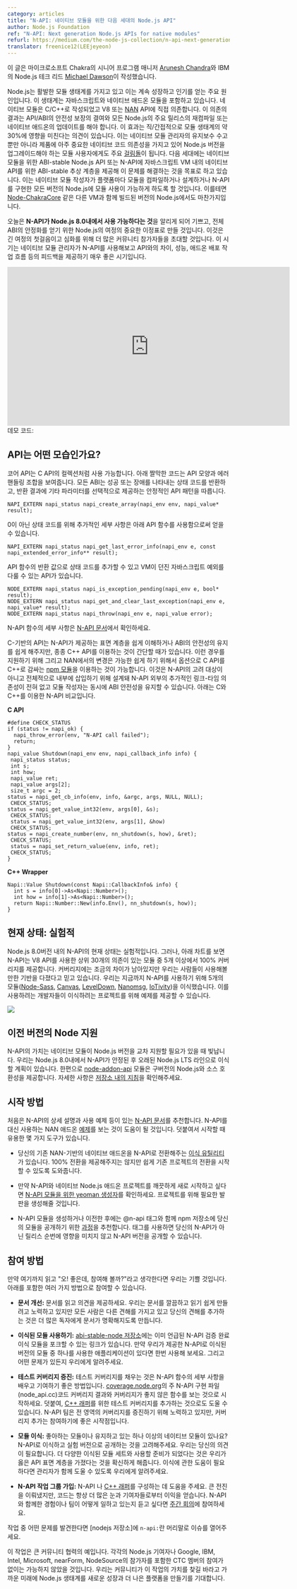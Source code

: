 ```yaml
---
category: articles
title: "N-API: 네이티브 모듈을 위한 다음 세대의 Node.js API"
author: Node.js Foundation
ref: "N-API: Next generation Node.js APIs for native modules"
refurl: https://medium.com/the-node-js-collection/n-api-next-generation-node-js-apis-for-native-modules-169af5235b06
translator: freenice12(LEEjeyeon)
---
```


<!--
N-API: Next generation Node.js APIs for native modules
This blog post was written by Arunesh Chandra, Sr. Program Manager, Chakra at Microsoft and Michael Dawson, Runtime Technologies Node.js Technical Lead at IBM.
Node.js has a vibrant module ecosystem, which is key to its continued growth and popularity. The ecosystem includes both JavaScript and native addon modules. Existing native modules are written in C/C++ and directly depend on V8 and/or NAN APIs. The result of this dependency is a lack of API/ABI stability guarantees, requiring native addons to be updated or recompiled for every major Node.js release. By some estimates this affects approximately 30% of the module ecosystem via direct or indirect dependencies. This not only adds to the maintenance burden for native module maintainers, but it also presents a major barrier to upgrading Node.js versions in production for module consumers, who have mission critical native code dependencies in their deployments.
The next generation, ABI-stable Node.js API for native modules or N-API aims to solve this problem, by providing an ABI-stable abstraction layer for native APIs in JavaScript VMs. This will allow native module authors to compile their module once per platform and architecture and make it available for any version of Node.js that implements N-API. This holds true even for versions of Node.js that are built with a different VM e.g. Node-ChakraCore.
Today, we are excited to announce that N-API is available in Node.js 8.0 as an experimental feature, making this an important milestone for Node.js’ journey towards achieving full ABI stability. This is the first step in a long journey and we invite more community participation to take it further. Now is the perfect time for for native module maintainers to try out N-API and provide feedback on API gaps, performance, addon publishing workflow etc. Check out this demo video, which shows N-API in action!
Demo code available at: https://github.com/boingoing/napi_demo
-->

이 글은 마이크로소프트 Chakra의 시니어 프로그램 매니저 [Arunesh Chandra](https://twitter.com/aruneshc)와 IBM의 Node.js 테크 리드 [Michael Dawson](https://twitter.com/mhdawson1)이 작성했습니다.

Node.js는 활발한 모듈 생태계를 가지고 있고 이는 계속 성장하고 인기를 얻는 주요 원인입니다. 이 생태계는 자바스크립트와 네이티브 애드온 모듈을 포함하고 있습니다. 네이티브 모듈은 C/C++로 작성되었고 V8 또는 [NAN](https://github.com/nodejs/nan) API에 직접 의존합니다. 이 의존의 결과는 API/ABI의 안전성 보장의 결여와 모든 Node.js의 주요 릴리스의 재컴파일 또는 네이티브 애드온의 업데이트를 해야 합니다. 이 효과는 직/간접적으로 모듈 생태계의 약 30%에 영향을 미친다는 의견이 있습니다. 이는 네이티브 모듈 관리자의 유지보수 수고뿐만 아니라 제품에 아주 중요한 네이티브 코드 의존성을 가지고 있어 Node.js 버전을 업그레이드해야 하는 모듈 사용자에게도 주요 [걸림돌](https://twitter.com/dshaw/status/848974711337897984)이 됩니다.
다음 세대에는 네이티브 모듈을 위한 ABI-stable Node.js API 또는 N-API에 자바스크립트 VM 내의 네이티브 API를 위한 ABI-stable 추상 계층을 제공해 이 문제를 해결하는 것을 목표로 하고 있습니다. 이는 네이티브 모듈 작성자가 플랫폼마다 모듈을 컴파일하거나 설계하거나 N-API를 구현한 모든 버전의 Node.js에 모듈 사용이 가능하게 하도록 할 것입니다. 이를테면 [Node-ChakraCore](https://github.com/nodejs/node-chakracore/) 같은 다른 VM과 함께 빌드된 버전의 Node.js에서도 마찬가지입니다.

오늘은 **N-API가 Node.js 8.0내에서 사용 가능하다는 것**을 알리게 되어 기쁘고, 전체 ABI의 안정화를 얻기 위한 Node.js의 여정의 중요한 이정표로 만들 것입니다. 이것은 긴 여정의 첫걸음이고 심화를 위해 더 많은 커뮤니티 참가자들을 초대할 것입니다. 이 시기는 네이티브 모듈 관리자가 N-API를 사용해보고 API와의 차이, 성능, 애드온 배포 작업 흐름 등의 피드백을 제공하기 매우 좋은 시기입니다.

<iframe width="640" height="360" src="https://www.youtube.com/embed/nmXhJ88nZsk?rel=0" frameborder="0" allowfullscreen></iframe>
데모 코드: <https://github.com/boingoing/napi_demo>

<!--
What does the API look like?
The core API inside Node.js is available as a collection of C APIs. The following snippet shows an example of the API shape and error handling constructs. All of the ABI stable APIs follow the same pattern, returning a status code indicating success or the error that occurred, and optionally providing an out parameter to return a result.
-->

## API는 어떤 모습인가요?
코어 API는 C API의 컬렉션처럼 사용 가능합니다. 아래 짤막한 코드는 API 모양과 에러 핸들링 조합을 보여줍니다. 모든 ABI는 성공 또는 장애를 나타내는 상태 코드를 반환하고, 반환 결과에 기타 파라미터를 선택적으로 제공하는 안정적인 API 패턴을 따릅니다.

<!--
NAPI_EXTERN napi_status napi_create_array(napi_env env, napi_value* result);
For a non-zero status code, additional details can be obtained using the following API function:
NAPI_EXTERN napi_status napi_get_last_error_info(napi_env e, const napi_extended_error_info** result);
In addition to the status code returned by the API functions, there are APIs to deal with handling JavaScript exceptions thrown from the VM:
NODE_EXTERN napi_status napi_is_exception_pending(napi_env e, bool* result);
NODE_EXTERN napi_status napi_get_and_clear_last_exception(napi_env e, napi_value* result);
NODE_EXTERN napi_status napi_throw(napi_env e, napi_value error);
For a full description of the N-API functions checkout the N-API documentation.
-->

```
NAPI_EXTERN napi_status napi_create_array(napi_env env, napi_value* result);
```

0이 아닌 상태 코드를 위해 추가적인 세부 사항은 아래 API 함수를 사용함으로써 얻을 수 있습니다.

```
NAPI_EXTERN napi_status napi_get_last_error_info(napi_env e, const napi_extended_error_info** result);
```

API 함수의 반환 값으로 상태 코드를 추가할 수 있고 VM이 던진 자바스크립트 예외를 다룰 수 있는 API가 있습니다.

```
NODE_EXTERN napi_status napi_is_exception_pending(napi_env e, bool* result);
NODE_EXTERN napi_status napi_get_and_clear_last_exception(napi_env e, napi_value* result);
NODE_EXTERN napi_status napi_throw(napi_env e, napi_value error);
```

N-API 함수의 세부 사항은 [N-API 문서](https://aka.ms/napi-docs)에서 확인하세요.

<!--
While the C-based API helps to maintain the ABI stability and makes it easy to understand the surface area provided by N-API, in some cases it is simpler to develop with C++ APIs. In order to support these cases, and to make it as easy as possible to transition from NAN, there is an optional C++ wrapper available as a npm module to provide syntactic sugar over the C APIs. While the wrapper is not considered a part of the N-API, it’s designed to be fully inlinable, and doesn’t have any additional link-time dependencies beyond N-API, so module authors can maintain ABI stability while using it. Here’s a comparison of C and C++ usage of N-API:
-->

C-기반의 API는 N-API가 제공하는 표면 계층을 쉽게 이해하거나 ABI의 안전성의 유지를 쉽게 해주지만, 종종 C++ API를 이용하는 것이 간단할 때가 있습니다. 이런 경우를 지원하기 위해 그리고 NAN에서의 변경은 가능한 쉽게 하기 위해서 옵션으로 C API를 C++로 감싸는 [npm 모듈](https://www.npmjs.com/package/node-addon-api)을 이용하는 것이 가능합니다. 이것은 N-API의 고려 대상이 아니고 전체적으로 내부에 삽입하기 위해 설계돼 N-API 외부의 추가적인 링크-타임 의존성이 전혀 없고 모듈 작성자는 동시에 ABI 안전성을 유지할 수 있습니다. 아래는 C와 C++를 이용한 N-API 비교입니다.

<!--
C API
#define CHECK_STATUS \
 if (status != napi_ok) { \
 napi_throw_error(env, “N-API call failed”); \
return; \
 }
napi_value Shutdown(napi_env env, napi_callback_info info) {
 napi_status status;
 int s;
 int how;
 napi_value ret;
 napi_value args[2];
 size_t argc = 2;
status = napi_get_cb_info(env, info, &argc, args, NULL, NULL);
 CHECK_STATUS;
status = napi_get_value_int32(env, args[0], &s);
 CHECK_STATUS;
 status = napi_get_value_int32(env, args[1], &how)
 CHECK_STATUS;
status = napi_create_number(env, nn_shutdown(s, how), &ret); 
 CHECK_STATUS;
 status = napi_set_return_value(env, info, ret);
 CHECK_STATUS;
}
C++ Wrapper
Napi::Value Shutdown(const Napi::CallbackInfo& info) {
 int s = info[0]->As<Napi::Number>();
 int how = info[1]->As<Napi::Number>();
 return Napi::Number::New(info.Env(), nn_shutdown(s, how));
}
-->

**C API**  

```
#define CHECK_STATUS  
if (status != napi_ok) {  
  napi_throw_error(env, "N-API call failed");   
  return;  
}  
napi_value Shutdown(napi_env env, napi_callback_info info) {  
 napi_status status;  
 int s;  
 int how;  
 napi_value ret;  
 napi_value args[2];  
 size_t argc = 2;  
status = napi_get_cb_info(env, info, &argc, args, NULL, NULL);  
 CHECK_STATUS;  
status = napi_get_value_int32(env, args[0], &s);  
 CHECK_STATUS;  
 status = napi_get_value_int32(env, args[1], &how)  
 CHECK_STATUS;  
status = napi_create_number(env, nn_shutdown(s, how), &ret);   
 CHECK_STATUS;  
 status = napi_set_return_value(env, info, ret);  
 CHECK_STATUS;  
}  
```

**C++ Wrapper**

```  
Napi::Value Shutdown(const Napi::CallbackInfo& info) {  
  int s = info[0]->As<Napi::Number>();  
  int how = info[1]->As<Napi::Number>();  
  return Napi::Number::New(info.Env(), nn_shutdown(s, how));  
}  
```

<!--
Current State: Experimental
The current state of N-API in Node.js v8.0 is experimental. However, as reflected in the chart below, N-API provides 100% coverage for V8 APIs used in 5 or more of the top 30 depended-on modules. While there remain some gaps in the coverage, we believe there is a good foundation available for people to try it out. So far, we have successfully ported 5 modules to use N-API, namely Node-Sass, Canvas, LevelDown, Nanomsg and IoTivity. These ports can serve as examples for developers looking start out on their own porting projects.
-->

## 현재 상태: 실험적
Node.js 8.0버전 내의 N-API의 현재 상태는 실험적입니다. 그러나, 아래 차트를 보면 N-API는 V8 API를 사용한 상위 30개의 의존이 있는 모듈 중 5개 이상에서 100% 커버리지를 제공합니다. 커버리지에는 조금의 차이가 남아있지만 우리는 사람들이 사용해볼 만한 기반을 다졌다고 믿고 있습니다. 우리는 지금까지 N-API를 사용하기 위해 5개의 모듈([Node-Sass](https://github.com/boingoing/node-sass), [Canvas](https://github.com/jasongin/node-canvas), [LevelDown](https://github.com/boingoing/leveldown/), [Nanomsg](https://github.com/sampsongao/node-nanomsg), [IoTivity](https://github.com/gabrielschulhof/iotivity-node/tree/abi-stable))을 이식했습니다. 이를 사용하려는 개발자들이 이식하려는 프로젝트를 위해 예제를 제공할 수 있습니다.

![](https://cdn-images-1.medium.com/max/1600/0*XYRRg73SOxUMG9-F.)

<!--
Support for older Node versions
The value of N-API shines when native modules need to be supported across Node.js versions. We plan to port N-API to older Node.js LTS lines after it stabilizes in Node.js 8.0. In the meantime, the node-addon-api module provides source compatibility with older versions of Node.js. You can check out the instructions on the repo for more details.
-->

## 이전 버전의 Node 지원
N-API의 가치는 네이티브 모듈이 Node.js 버전을 교차 지원할 필요가 있을 때 빛납니다. 우리는 Node.js 8.0내에서 N-API가 안정된 후 오래된 Node.js LTS 라인으로 이식할 계획이 있습니다. 한편으로 [node-addon-api](https://www.npmjs.com/package/node-addon-api) 모듈은 구버전의 Node.js와 소스 호환성을 제공합니다. 자세한 사항은 [저장소 내의 지침](https://github.com/nodejs/node-addon-api)을 확인해주세요.

<!--
How to get started
To start out we recommend going through this N-API documentation, which has detailed descriptions and usage examples of N-API. It will also be helpful to look at these examples which are NAN addon examples ported to use N-API instead. In addition, there are some tools available to help you get started.
There is a migration utility that converts your existing NAN-based native addon to N-API. It does not provide a 100% conversion but it allows you to easily jump-start converting your existing projects.
If you want to start fresh with a native Node.js addon project with N-API, check out this yeoman generator for N-API modules. This will generate the necessary scaffolding for such a project.
After you are done creating or migrating your N-API module we recommend you follow these instructions for publishing it to the npm repository with a @n-api tag. Using the tag will allow you to publish an N-API version without influencing the sequencing of your non-N-API releases.
-->

## 시작 방법
처음은 N-API의 상세 설명과 사용 예제 등이 있는 [N-API 문서](https://aka.ms/napi-docs)를 추천합니다. N-API를 대신 사용하는 NAN 애드온 [예제](https://github.com/nodejs/abi-stable-node-addon-examples)를 보는 것이 도움이 될 것입니다. 덧붙여서 시작할 때 유용한 몇 가지 도구가 있습니다.

* 당신의 기존 NAN-기반의 네이티브 애드온을 N-API로 전환해주는 [이식 유틸리티](https://github.com/nodejs/node-api)가 있습니다. 100% 전환을 제공해주지는 않지만 쉽게 기존 프로젝트의 전환을 시작할 수 있도록 도와줍니다.

* 만약 N-API와 네이티브 Node.js 애드온 프로젝트를 깨끗하게 새로 시작하고 싶다면 [N-API 모듈을 위한 yeoman 생성자](https://github.com/digitalinfinity/generator-napi-module)를 확인하세요. 프로젝트를 위해 필요한 발판을 생성해줄 것입니다.

* N-API 모듈을 생성하거나 이전한 후에는 @n-api 태그와 함께 npm 저장소에 당신의 모듈을 공개하기 위한 [과정](https://nodejs.org/en/docs/guides/publishing-napi-modules/)을 추천합니다. 태그를 사용하면 당신의 N-API가 아닌 릴리스 순번에 영향을 미치지 않고 N-API 버전을 공개할 수 있습니다.

<!--
How to get involved
If you’ve been reading up to this point and have been thinking “this is so great, how can I help out?” We are happy to hear that. There are several ways that you can get involved which include:
Helping improve the documentation: Read through the documentation and provide feedback. We’ve tried hard to make it clear and easy to read, but everybody has a different perspective and adding yours will make the documentation clearer to a broader audience.
Trying out one of the ported modules: The abi-stable-node repo has the links to the forks containing the above-mentioned ports of the modules that we used to validate N-API. If you have an application that uses one or more of the modules for which we provide N-API-ported versions, try them out and let us know if you run into any problems.
Improving test coverage: Helping to fill in test coverage is a nice way to learn the details of some of the N-API functions and to contribute. Start by looking at the code coverage results for the main N-API implementation file (node_api.cc) at coverage.nodejs.org and look for functions that don’t have good coverage. In addition, you can also help by adding test coverage for the C++ wrapper. The N-API team will work to improve overall coverage but this is a great place to jump in and help as well.
Porting a module: Do you have a favorite module or do you maintain one or more native modules? Consider porting them to N-API and publishing an experimental version. We need your feedback. Having a more diverse set of modules ported and ready to go is the best way to make sure we have the right API surface. If you need help to make the port happen, let us know as we do want to work with maintainers to help things along.
Joining the N-API Working Group: Helping build N-API and/or the C++ wrapper. We’ve made great progress but code always benefits from more eyes and contributors. Join us at our weekly meeting to share your experience with N-API or to just hear more about what the team’s working on.
If you find issues in N-API during any of these activities please open an issue in the nodejs repo and prefix the title with `n-api:’.
This work is an example of great community collaboration. It would not have been possible without the engagement of individual Node.js Collaborators and CTC members including participants from Google, IBM, Intel, Microsoft, nearForm and NodeSource. We hope that the community will find this work valuable and get engaged to take the Node.js ecosystem to new heights and make it an even better platform in the future.
-->

## 참여 방법
만약 여기까지 읽고 "오! 좋은데, 참여해 볼까?"라고 생각한다면 우리는 기쁠 것입니다. 아래를 포함한 여러 가지 방법으로 참여할 수 있습니다.

* **문서 개선:** 문서를 읽고 의견을 제공하세요. 우리는 문서를 깔끔하고 읽기 쉽게 만들려고 노력하고 있지만 모든 사람은 다른 견해를 가지고 있고 당신의 견해를 추가하는 것은 더 많은 독자에게 문서가 명확해지도록 만듭니다.

* **이식된 모듈 사용하기:** [abi-stable-node 저장소](https://github.com/nodejs/abi-stable-node/blob/doc/README.md)에는 이미 언급된 N-API 검증 완료 이식 모듈을 포크할 수 있는 링크가 있습니다. 만약 우리가 제공한 N-API로 이식된 버전의 모듈 중 하나를 사용한 애플리케이션이 있다면 한번 사용해 보세요. 그리고 어떤 문제가 있든지 우리에게 알려주세요.

* **테스트 커버리지 증진:** 테스트 커버리지를 채우는 것은 N-API 함수의 세부 사항을 배우고 기여하기 좋은 방법입니다. [coverage.node.org](https://coverage.nodejs.org/)의 주 N-API 구현 파일(node_api.cc)코드 커버리지 결과와 커버리지가 좋지 않은 함수를 보는 것으로 시작하세요. 덧붙여, [C++ 래퍼](https://github.com/nodejs/node-api)를 위한 테스트 커버리지를 추가하는 것으로도 도울 수 있습니다. N-API 팀은 전 영역의 커버리지를 증진하기 위해 노력하고 있지만, 커버리지 추가는 참여하기에 좋은 시작점입니다.

* **모듈 이식:** 좋아하는 모듈이나 유지하고 있는 하나 이상의 네이티브 모듈이 있나요? N-API로 이식하고 실험 버전으로 공개하는 것을 고려해주세요. 우리는 당신의 의견이 필요합니다. 더 다양한 이식된 모듈 세트와 사용할 준비가 되었다는 것은 우리가 옳은 API 표면 계층을 가졌다는 것을 확신하게 해줍니다. 이식에 관한 도움이 필요하다면 관리자가 함께 도울 수 있도록 우리에게 알려주세요.

* **N-API 작업 그룹 가입:** N-API 나 [C++ 래퍼](https://github.com/nodejs/node-api)를 구성하는 데 도움을 주세요. 큰 전진을 이뤄냈지만, 코드는 항상 더 많은 눈과 기여자들로부터 이익을 얻습니다. N-API와 함께한 경험이나 팀이 어떻게 일하고 있는지 듣고 싶다면 [주간 회의](https://plus.google.com/u/0/events/c0eevtrlajniu7h8cjrdk0f56c8?authkey=COH04YCalJS8Ug)에 참여하세요.

작업 중 어떤 문제를 발견한다면 [nodejs 저장소]에 `n-api:`란 머리말로 이슈를 열어주세요.

이 작업은 큰 커뮤니티 협력의 예입니다. 각각의 Node.js 기여자나 Google, IBM, Intel, Microsoft, nearForm, NodeSource의 참가자를 포함한 CTC 멤버의 참여가 없이는 가능하지 않았을 것입니다. 우리는 커뮤니티가 이 작업의 가치를 찾길 바라고 가까운 미래에 Node.js 생태계를 새로운 성장과 더 나은 플랫폼을 만들기를 기대합니다.